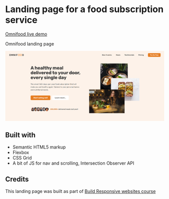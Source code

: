 # Landing page for a food subscription service

[Omnifood live demo](https://omnifood-mker.netlify.app/)

Omnifood landing page

<img width='1000' alt='omnifood-preview' src='./screenshots/omnifood-hero-preview.png'>

## Built with

- Semantic HTML5 markup
- Flexbox
- CSS Grid
- A bit of JS for nav and scrolling, Intersection Observer API

## Credits

This landing page was built as part of [Build Responsive websites course](https://www.udemy.com/course/design-and-develop-a-killer-website-with-html5-and-css3/)
